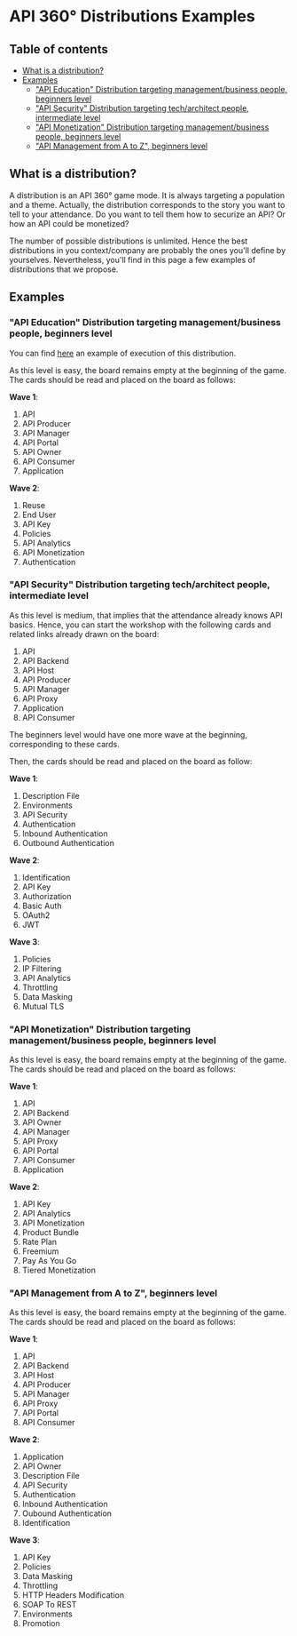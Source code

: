# API 360° Distributions Examples

## Table of contents
- [What is a distribution?](https://github.com/michelin/API-360/blob/main/distributions.md#what-is-a-distribution)
- [Examples](https://github.com/michelin/API-360/blob/main/distributions.md#examples)
  - ["API Education" Distribution targeting management/business people, beginners level](https://github.com/michelin/API-360/blob/main/distributions.md#api-education-distribution-targeting-managementbusiness-people-beginners-level)
  - ["API Security" Distribution targeting tech/architect people, intermediate level](https://github.com/michelin/API-360/blob/main/distributions.md#api-security-distribution-targeting-techarchitect-people-intermediate-level)
  - ["API Monetization" Distribution targeting management/business people, beginners level](https://github.com/michelin/API-360/blob/main/distributions.md#api-monetization-distribution-targeting-managementbusiness-people-beginners-level)
  - ["API Management from A to Z", beginners level](https://github.com/michelin/API-360/blob/main/distributions.md#api-management-from-a-to-z-beginners-level)

## What is a distribution?
A distribution is an API 360° game mode. It is always targeting a population and a theme. Actually, the distribution corresponds to the story you want to tell to your attendance. Do you want to tell them how to securize an API? Or how an API could be monetized? 

The number of possible distributions is unlimited. Hence the best distributions in you context/company are probably the ones you'll define by yourselves. Nevertheless, you'll find in this page a few examples of distributions that we propose.

## Examples 

### "API Education" Distribution targeting management/business people, beginners level
You can find [here](https://github.com/michelin/API-360/blob/main/setup/README.md#example-link) an example of execution of this distribution.

As this level is easy, the board remains empty at the beginning of the game.  
The cards should be read and placed on the board as follows:

**Wave 1**:
1. API
2. API Producer
3. API Manager
4. API Portal
5. API Owner
6. API Consumer
7. Application

**Wave 2**:
1. Reuse
2. End User
3. API Key
4. Policies
5. API Analytics
6. API Monetization
7. Authentication 

### "API Security" Distribution targeting tech/architect people, intermediate level

As this level is medium, that implies that the attendance already knows API basics. Hence, you can start the workshop with the following cards and related links already drawn on the board:

1. API
2. API Backend
3. API Host
4. API Producer
5. API Manager
6. API Proxy
7. Application
8. API Consumer

The beginners level would have one more wave at the beginning, corresponding to these cards.

Then, the cards should be read and placed on the board as follow:

**Wave 1**:
1. Description File
2. Environments
3. API Security
4. Authentication
5. Inbound Authentication
6. Outbound Authentication

**Wave 2**:
1. Identification
2. API Key
3. Authorization
4. Basic Auth
5. OAuth2
6. JWT

**Wave 3**:
1. Policies
2. IP Filtering
3. API Analytics
4. Throttling
5. Data Masking
6. Mutual TLS

### "API Monetization" Distribution targeting management/business people, beginners level

As this level is easy, the board remains empty at the beginning of the game. 
The cards should be read and placed on the board as follows:

**Wave 1**:
1. API
2. API Backend
3. API Owner
4. API Manager
5. API Proxy
6. API Portal
7. API Consumer
8. Application

**Wave 2**:
1. API Key
2. API Analytics
3. API Monetization
4. Product Bundle
5. Rate Plan
6. Freemium
7. Pay As You Go
8. Tiered Monetization

### "API Management from A to Z", beginners level

As this level is easy, the board remains empty at the beginning of the game. 
The cards should be read and placed on the board as follows:

**Wave 1**:
1. API
2. API Backend
3. API Host
4. API Producer
5. API Manager
6. API Proxy
7. API Portal
8. API Consumer

**Wave 2**:
1. Application
2. API Owner
3. Description File
4. API Security
5. Authentication
6. Inbound Authentication
7. Oubound Authentication
8. Identification

**Wave 3**:
1. API Key
2. Policies
3. Data Masking
4. Throttling
5. HTTP Headers Modification
6. SOAP To REST
7. Environments
8. Promotion
